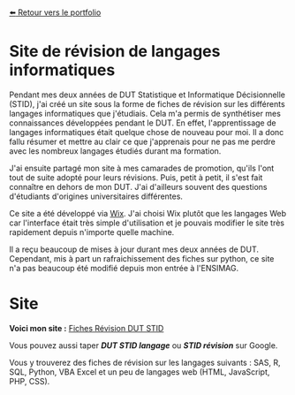 [:arrow_left: Retour vers le portfolio](https://github.com/ThibaultLanthiez/Portfolio)

# Site de révision de langages informatiques

Pendant mes deux années de DUT Statistique et Informatique Décisionnelle (STID), j'ai créé un site sous la forme de fiches de révision sur les différents langages informatiques que j'étudiais. Cela m'a permis de synthétiser mes connaissances développées pendant le DUT. En effet, l'apprentissage de langages informatiques était quelque chose de nouveau pour moi. Il a donc fallu résumer et mettre au clair ce que j'apprenais pour ne pas me perdre avec les nombreux langages étudiés durant ma formation. 

J'ai ensuite partagé mon site à mes camarades de promotion, qu'ils l'ont tout de suite adopté pour leurs révisions. Puis, petit à petit, il s'est fait connaître en dehors de mon DUT. J'ai d'ailleurs souvent des questions d'étudiants d'origines universitaires différentes. 

Ce site a été développé via [Wix](https://fr.wix.com/). J'ai choisi Wix plutôt que les langages Web car l'interface était très simple d'utilisation et je pouvais modifier le site très rapidement depuis n'importe quelle machine.

Il a reçu beaucoup de mises à jour durant mes deux années de DUT. Cependant, mis à part un rafraichissement des fiches sur python, ce site n'a pas beaucoup été modifié depuis mon entrée à l'ENSIMAG. 

# Site

**Voici mon site :** [Fiches Révision DUT STID](https://revisioninformatique.wixsite.com/stid)

Vous pouvez aussi taper ***DUT STID langage*** ou ***STID révision*** sur Google.

Vous y trouverez des fiches de révision sur les langages suivants : SAS, R, SQL, Python, VBA Excel et un peu de langages web (HTML, JavaScript, PHP, CSS).
